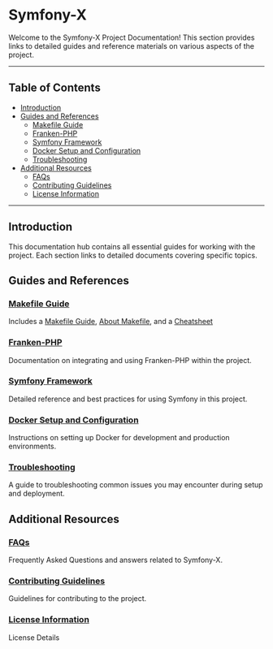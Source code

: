 # Symfony-X

Welcome to the Symfony-X Project Documentation! This section provides links to detailed guides and reference materials on various aspects of the project.

---

## Table of Contents

- [Introduction](#introduction)
- [Guides and References](#guides-and-references)
  - [Makefile Guide](makefile/guide.md)
  - [Franken-PHP](franken-php/guide.md)
  - [Symfony Framework](symfony/guide.md)
  - [Docker Setup and Configuration](docker/guide.md)
  - [Troubleshooting](troubleshooting.md)
- [Additional Resources](#additional-resources)
  - [FAQs](faq.md)
  - [Contributing Guidelines](contributing.md)
  - [License Information](LICENSE.md)

---

## Introduction

This documentation hub contains all essential guides for working with the project. Each section links to detailed documents covering specific topics.

## Guides and References

### [Makefile Guide](makefile/guide.md)

Includes a 
[Makefile Guide](makefile/guide.md),
[About Makefile](makefile/about.md), and a 
[Cheatsheet](makefile/cheatsheet.md)


### [Franken-PHP](franken-php/guide.md)

Documentation on integrating and using Franken-PHP within the project.

### [Symfony Framework](symfony/guide.md)

Detailed reference and best practices for using Symfony in this project.

### [Docker Setup and Configuration](docker/guide.md)

Instructions on setting up Docker for development and production environments.

### [Troubleshooting](troubleshooting.md)

A guide to troubleshooting common issues you may encounter during setup and deployment.

## Additional Resources

### [FAQs](faq.md)

Frequently Asked Questions and answers related to Symfony-X.

### [Contributing Guidelines](contributing.md)

Guidelines for contributing to the project.

### [License Information](LICENSE.md)

License Details
